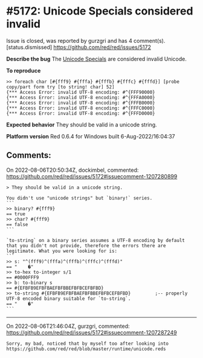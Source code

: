 
#5172: Unicode Specials considered invalid
================================================================================
Issue is closed, was reported by gurzgri and has 4 comment(s).
[status.dismissed]
<https://github.com/red/red/issues/5172>

**Describe the bug**
The [Unicode Specials](https://en.wikipedia.org/wiki/Specials_(Unicode_block)) are considered invalid Unicode.

**To reproduce**
```Red
>> foreach char [#{fff9} #{fffa} #{fffb} #{fffc} #{fffd}] [probe copy/part form try [to string! char] 52]
{*** Access Error: invalid UTF-8 encoding: #^{FFF90000}
{*** Access Error: invalid UTF-8 encoding: #^{FFFA0000}
{*** Access Error: invalid UTF-8 encoding: #^{FFFB0000}
{*** Access Error: invalid UTF-8 encoding: #^{FFFC0000}
{*** Access Error: invalid UTF-8 encoding: #^{FFFD0000}
```

**Expected behavior**
They should be valid in a unicode string. 

**Platform version**
Red 0.6.4 for Windows built 6-Aug-2022/16:04:37



Comments:
--------------------------------------------------------------------------------

On 2022-08-06T20:50:34Z, dockimbel, commented:
<https://github.com/red/red/issues/5172#issuecomment-1207280899>

    > They should be valid in a unicode string.
    
    You didn't use "unicode strings" but `binary!` series.
    ```
    >> binary? #{fff9}
    == true
    >> char? #{fff9}
    == false
    ```
    
    `to-string` on a binary series assumes a UTF-8 encoding by default that you didn't not provide, therefore the errors there are legitimate. What you were looking for is:
    ```
    >> s: "^(fff9)^(fffa)^(fffb)^(fffc)^(fffd)"
    == "￹￺￻￼�"
    >> to-hex to-integer s/1
    == #0000FFF9
    >> b: to-binary s
    == #{EFBFB9EFBFBAEFBFBBEFBFBCEFBFBD}
    >> to-string #{EFBFB9EFBFBAEFBFBBEFBFBCEFBFBD}         ;-- properly UTF-8 encoded binary suitable for `to-string`.
    == "￹￺￻￼�"
    ```
    

--------------------------------------------------------------------------------

On 2022-08-06T21:46:04Z, gurzgri, commented:
<https://github.com/red/red/issues/5172#issuecomment-1207287249>

    Sorry, my bad, noticed that by myself too after looking into https://github.com/red/red/blob/master/runtime/unicode.reds

